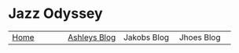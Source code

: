 <!-- Blog template -->
# Jazz Odyssey

 <!-- Nav -->
<table style="border:0px none;" width="100%">
	<tr>
		<td width="25%"> <a href="index.html"> Home </a> </td>
		<td width="25%"> <a href="amsBlog.html">Ashleys Blog</a> </td>
		<td width="25%"> Jakobs Blog </td>
		<td width="25%"> Jhoes Blog </td>
	</tr>
</table>

<!-- Main Content -->